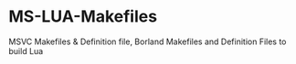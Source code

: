 # MS-LUA-Makefiles
MSVC Makefiles &amp; Definition file, Borland Makefiles and Definition Files to build Lua
